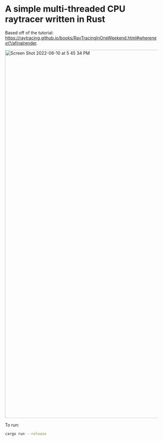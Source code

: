 # A simple multi-threaded CPU raytracer written in Rust

Based off of the tutorial: https://raytracing.github.io/books/RayTracingInOneWeekend.html#wherenext?/afinalrender.

<img width="1213" alt="Screen Shot 2022-06-10 at 5 45 34 PM" src="https://user-images.githubusercontent.com/13054020/173166207-7f6f0b4f-1de3-49ce-b784-523f791e09eb.png">

To run: 

```sh
cargo run --release
```

